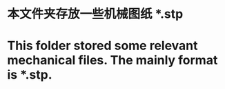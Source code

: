 # 本文件夹存放一些机械图纸 *.stp

# This folder stored some relevant mechanical files. The mainly format is *.stp.